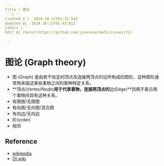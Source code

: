 ```yaml
---
Title | 图论
-- | --
Created @ | `2024-10-15T01:32:54Z`
Updated @| `2024-10-15T01:43:01Z`
Labels | ``
Edit @| [here](https://github.com/junxnone/math/issues/22)

---
```

# 图论 (Graph theory)

- 图 (Graph) 是由若干给定的顶点及连接两顶点的边所构成的图形，这种图形通常用来描述某些事物之间的某种特定关系。
- **顶点(Vertex/Node)**用于代表事物，连接两顶点的**边(Edge)**则用于表示两个事物间具有这种关系。
- 有限图/无限图
- 有向图/无向图/混合图
- 有向边/无向边
- 阶(order)
- 相邻




## Reference
- [wikipedia](https://zh.wikipedia.org/wiki/%E5%9B%BE%E8%AE%BA)
- [OI wiki](https://oi-wiki.org/graph/)
